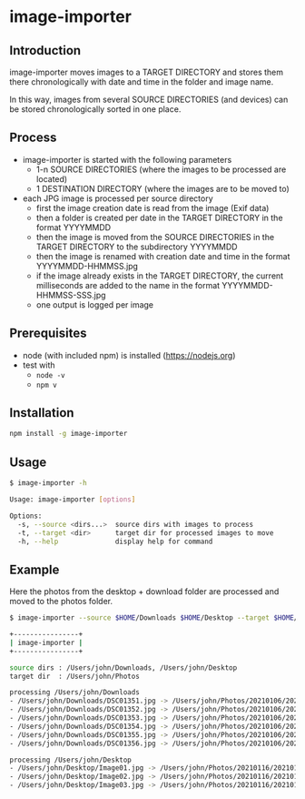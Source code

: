 # image-importer 

## Introduction

image-importer moves images to a TARGET DIRECTORY and stores them there chronologically with date and time in the folder and image name.

In this way, images from several SOURCE DIRECTORIES (and devices) can be stored chronologically sorted in one place.

## Process

- image-importer is started with the following parameters
  - 1-n SOURCE DIRECTORIES (where the images to be processed are located)
  - 1 DESTINATION DIRECTORY (where the images are to be moved to)
- each JPG image is processed per source directory
  - first the image creation date is read from the image (Exif data)
  - then a folder is created per date in the TARGET DIRECTORY in the format YYYYMMDD
  - then the image is moved from the SOURCE DIRECTORIES in the TARGET DIRECTORY to the subdirectory YYYYMMDD
  - then the image is renamed with creation date and time in the format YYYYMMDD-HHMMSS.jpg
  - if the image already exists in the TARGET DIRECTORY, the current milliseconds are added to the name in the format YYYYMMDD-HHMMSS-SSS.jpg
  - one output is logged per image

## Prerequisites

- node (with included npm) is installed (https://nodejs.org)
- test with
  - `node -v` 
  - `npm v`

## Installation

```bash
npm install -g image-importer
```

## Usage

```bash
$ image-importer -h

Usage: image-importer [options]

Options:
  -s, --source <dirs...>  source dirs with images to process
  -t, --target <dir>      target dir for processed images to move
  -h, --help              display help for command
```

## Example

Here the photos from the desktop + download folder are processed and moved to the photos folder.

```bash
$ image-importer --source $HOME/Downloads $HOME/Desktop --target $HOME/Photos

+----------------+
| image-importer |
+----------------+

source dirs : /Users/john/Downloads, /Users/john/Desktop
target dir  : /Users/john/Photos

processing /Users/john/Downloads
- /Users/john/Downloads/DSC01351.jpg -> /Users/john/Photos/20210106/20210106-102336.jpg
- /Users/john/Downloads/DSC01352.jpg -> /Users/john/Photos/20210106/20210106-102420.jpg
- /Users/john/Downloads/DSC01353.jpg -> /Users/john/Photos/20210106/20210106-102601.jpg
- /Users/john/Downloads/DSC01354.jpg -> /Users/john/Photos/20210106/20210106-104425.jpg
- /Users/john/Downloads/DSC01355.jpg -> /Users/john/Photos/20210106/20210106-141907.jpg
- /Users/john/Downloads/DSC01356.jpg -> /Users/john/Photos/20210106/20210106-164916.jpg

processing /Users/john/Desktop
- /Users/john/Desktop/Image01.jpg -> /Users/john/Photos/20210116/20210116-150916.jpg
- /Users/john/Desktop/Image02.jpg -> /Users/john/Photos/20210116/20210116-151308.jpg
- /Users/john/Desktop/Image03.jpg -> /Users/john/Photos/20210116/20210116-151331.jpg
```
